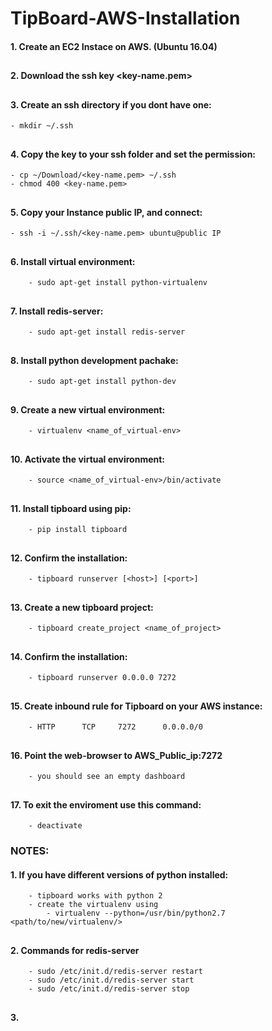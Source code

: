 # TipBoard-AWS-Installation

#### 1. Create an EC2 Instace on AWS. (Ubuntu 16.04)
##

#### 2. Download the ssh key <key-name.pem>
##

#### 3. Create an ssh directory if you dont have one:
	- mkdir ~/.ssh
##

#### 4. Copy the key to your ssh folder and set the permission:
	- cp ~/Download/<key-name.pem> ~/.ssh
	- chmod 400 <key-name.pem>
##

#### 5. Copy your Instance public IP, and connect:
	- ssh -i ~/.ssh/<key-name.pem> ubuntu@public IP
##

#### 6. Install virtual environment:
		- sudo apt-get install python-virtualenv
##

#### 7. Install redis-server:
		- sudo apt-get install redis-server
##		
		
#### 8. Install python development pachake:
    	- sudo apt-get install python-dev
##
				
#### 9. Create a new virtual environment:
    	- virtualenv <name_of_virtual-env>
##
		
#### 10. Activate the virtual environment:
    	- source <name_of_virtual-env>/bin/activate
##

#### 11. Install tipboard using pip:
		- pip install tipboard
##

#### 12. Confirm the installation: 	
		- tipboard runserver [<host>] [<port>]
##

#### 13. Create a new tipboard project:
		- tipboard create_project <name_of_project>
##

#### 14. Confirm the installation: 	
		- tipboard runserver 0.0.0.0 7272
##		

#### 15. Create inbound rule for Tipboard on your AWS instance:
		- HTTP      TCP     7272      0.0.0.0/0
##

#### 16. Point the web-browser to AWS_Public_ip:7272
		- you should see an empty dashboard
##

#### 17. To exit the enviroment use this command:
		- deactivate
		
### NOTES:
#### 1. If you have different versions of python installed:
		- tipboard works with python 2
		- create the virtualenv using 
			- virtualenv --python=/usr/bin/python2.7 <path/to/new/virtualenv/>
##
#### 2. Commands for redis-server
		- sudo /etc/init.d/redis-server restart
		- sudo /etc/init.d/redis-server start
		- sudo /etc/init.d/redis-server stop
##

#### 3. 